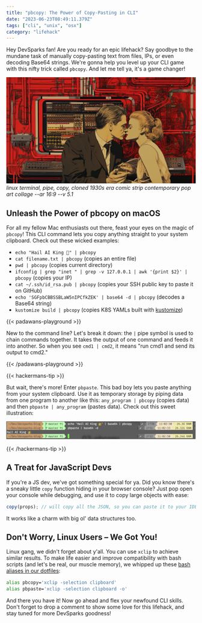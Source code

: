 ```yaml
---
title: "pbcopy: The Power of Copy-Pasting in CLI"
date: "2023-06-23T08:49:11.379Z"
tags: ["cli", "unix", "osx"]
category: "lifehack"
---
```


Hey DevSparks fan! Are you ready for an epic lifehack? Say goodbye to the mundane task of manually copy-pasting text from files, IPs, or even decoding Base64 strings. We're gonna help you level up your CLI game with this nifty trick called `pbcopy`. And let me tell ya, it's a game changer!

![Pipes terminal oldschool illustration](./03-pbcopy.png)
_linux terminal, pipe, copy, cloned 1930s era comic strip contemporary pop art collage --ar 16:9 --v 5.1_

## Unleash the Power of pbcopy on macOS

For all my fellow Mac enthusiasts out there, feast your eyes on the magic of `pbcopy`! This CLI command lets you copy anything straight to your system clipboard. Check out these wicked examples:

- `echo "Hail AI King 👑" | pbcopy`
- `cat filename.txt | pbcopy` (copies an entire file)
- `pwd | pbcopy` (copies current directory)
- `ifconfig | grep "inet " | grep -v 127.0.0.1 | awk '{print $2}' | pbcopy` (copies your IP)
- `cat ~/.ssh/id_rsa.pub | pbcopy` (copies your SSH public key to paste it on GitHub)
- `echo 'SGFpbCBBSSBLaW5nIPCfkZEK' | base64 -d | pbcopy` (decodes a Base64 string)
- `kustomize build | pbcopy` (copies K8S YAMLs built with [kustomize](https://kustomize.io))

{{< padawans-playground >}}

New to the command line? Let's break it down: the `|` pipe symbol is used to chain commands together. It takes the output of one command and feeds it into another. So when you see `cmd1 | cmd2`, it means "run cmd1 and send its output to cmd2."

{{< /padawans-playground >}}

{{< hackermans-tip >}}

But wait, there's more! Enter `pbpaste`. This bad boy lets you paste anything from your system clipboard. Use it as temporary storage by piping data from one program to another like this: `any_program | pbcopy` (copies data) and then `pbpaste | any_program` (pastes data). Check out this sweet illustration:

![pbcopy and pbpaste](./03-pbcopy-pbpaste.png)

{{< /hackermans-tip >}}

## A Treat for JavaScript Devs

If you're a JS dev, we've got something special for ya. Did you know there's a sneaky little `copy` function hiding in your browser console? Just pop open your console while debugging, and use it to copy large objects with ease:

```javascript
copy(props); // will copy all the JSON, so you can paste it to your IDE
```

It works like a charm with big ol' data structures too.

## Don't Worry, Linux Users – We Got You!

Linux gang, we didn't forget about y'all. You can use `xclip` to achieve similar results. To make life easier and improve compatibility with bash scripts (and let's be real, our muscle memory), we whipped up these [bash aliases in our dotfiles](https://github.com/goooseman/dotfiles/blob/master/dot_dotfiles/source/aliases/linux/pb.sh):

```bash
alias pbcopy='xclip -selection clipboard'
alias pbpaste='xclip -selection clipboard -o'
```

And there you have it! Now go ahead and flex your newfound CLI skills. Don't forget to drop a comment to show some love for this lifehack, and stay tuned for more DevSparks goodness!
